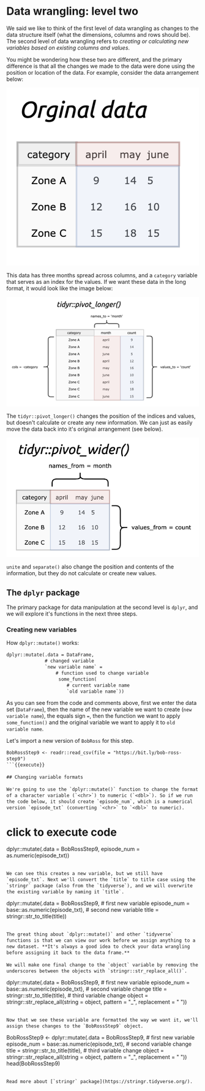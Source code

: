 # Data wrangling: level two

We said we like to think of the first level of data wrangling as changes to the data structure itself (what the dimensions, columns and rows should be). The second level of data wrangling refers to *creating or calculating new variables based on existing columns and values*. 

You might be wondering how these two are different, and the primary difference is that all the changes we made to the data were done using the position or location of the data. For example, consider the data arrangement below:

![](https://github.com/mjfrigaard/katacoda-scenarios/blob/master/figs/03-original-data.png?raw=true)

This data has three months spread across columns, and a `category` variable that serves as an index for the values. If we want these data in the long format, it would look like the image below:

![](https://github.com/mjfrigaard/katacoda-scenarios/blob/master/figs/04-pivot-longer.png?raw=true)

The `tidyr::pivot_longer()` changes the position of the indices and values, but doesn't calculate or create any new information. We can just as easily move the data back into it's original arrangement (see below).

![](https://github.com/mjfrigaard/katacoda-scenarios/blob/master/figs/05-pivot-wider.png?raw=true)

`unite` and `separate()` also change the position and contents of the information, but they do not calculate or create new values. 

## The `dplyr` package

The primary package for data manipulation at the second level is `dplyr`, and we will explore it's functions in the next three steps. 

### Creating new variables

How `dplyr::mutate()` works:

```
dplyr::mutate(.data = DataFrame,
              # changed variable
              `new variable name` =
                  # function used to change variable
                   some_function(
                      # current variable name
                      `old variable name`))
```

As you can see from the code and comments above, first we enter the data set (`DataFrame`), then the name of the new variable we want to create (`new variable name`), the equals sign `=`, then the function we want to apply `some_function()` and the original variable we want to apply it to `old variable name`.

Let's import a new version of `BobRoss` for this step. 

```
BobRossStep9 <- readr::read_csv(file = "https://bit.ly/bob-ross-step9")
```{{execute}}

## Changing variable formats

We're going to use the `dplyr::mutate()` function to change the format of a character variable (`<chr>`) to numeric (`<dbl>`). So if we run the code below, it should create `episode_num`, which is a numerical version `episode_txt` (converting `<chr>` to `<dbl>` to numeric).

```
# click to execute code
dplyr::mutate(.data = BobRossStep9, episode_num = as.numeric(episode_txt))
```{{execute}}

We can see this creates a new variable, but we still have `episode_txt`. Next we'll convert the `title` to title case using the `stringr` package (also from the `tidyverse`), and we will overwrite the existing variable by naming it `title`. 

```
dplyr::mutate(.data = BobRossStep9, 
              # first new variable 
              episode_num = base::as.numeric(episode_txt),
              # second new variable 
              title = stringr::str_to_title(title))
```{{execute}}

The great thing about `dplyr::mutate()` and other `tidyverse` functions is that we can view our work before we assign anything to a new dataset. **It's always a good idea to check your data wrangling before assigning it back to the data frame.** 

We will make one final change to the `object` variable by removing the underscores between the objects with `stringr::str_replace_all()`. 

```
dplyr::mutate(.data = BobRossStep9, 
              # first new variable 
              episode_num = base::as.numeric(episode_txt),
              # second variable change
              title = stringr::str_to_title(title),
              # third variable change
              object = stringr::str_replace_all(string = object, 
                                       pattern = "_", 
                                       replacement = " "))
```{{execute}}

Now that we see these variable are formatted the way we want it, we'll assign these changes to the `BobRossStep9` object. 

```
BobRossStep9 <- dplyr::mutate(.data = BobRossStep9, 
              # first new variable 
              episode_num = base::as.numeric(episode_txt),
              # second variable change
              title = stringr::str_to_title(title),
              # third variable change
              object = stringr::str_replace_all(string = object, 
                                       pattern = "_", 
                                       replacement = " "))
head(BobRossStep9)
```{{execute}}

Read more about [`stringr` package](https://stringr.tidyverse.org/).
